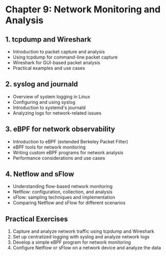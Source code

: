 # Chapter 9: Network Monitoring and Analysis

## 1. tcpdump and Wireshark
- Introduction to packet capture and analysis
- Using tcpdump for command-line packet capture
- Wireshark for GUI-based packet analysis
- Practical examples and use cases

## 2. syslog and journald
- Overview of system logging in Linux
- Configuring and using syslog
- Introduction to systemd's journald
- Analyzing logs for network-related issues

## 3. eBPF for network observability
- Introduction to eBPF (extended Berkeley Packet Filter)
- eBPF tools for network monitoring
- Writing custom eBPF programs for network analysis
- Performance considerations and use cases

## 4. Netflow and sFlow
- Understanding flow-based network monitoring
- Netflow: configuration, collection, and analysis
- sFlow: sampling techniques and implementation
- Comparing Netflow and sFlow for different scenarios

## Practical Exercises
1. Capture and analyze network traffic using tcpdump and Wireshark
2. Set up centralized logging with syslog and analyze network logs
3. Develop a simple eBPF program for network monitoring
4. Configure Netflow or sFlow on a network device and analyze the data
